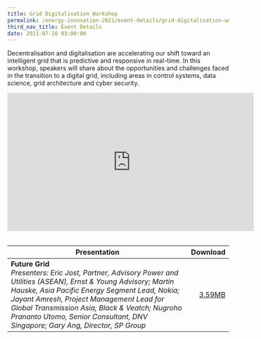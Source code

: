 ```yaml
---
title: Grid Digitalisation Workshop
permalink: /energy-innovation-2021/event-details/grid-digitalisation-workshop/
third_nav_title: Event Details
date: 2021-07-10 03:00:00
---
```

Decentralisation and digitalisation are accelerating our shift toward an intelligent grid that is predictive and responsive in real-time. In this workshop, speakers will share about the opportunities and challenges faced in the transition to a digital grid, including areas in control systems, data science, grid architecture and cyber security.

<div style="text-align: center;"><iframe width="560" height="315" src="https://www.youtube.com/embed/tr5G06ybKuo" title="YouTube video player" frameborder="0" allow="accelerometer; autoplay; clipboard-write; encrypted-media; gyroscope; picture-in-picture" allowfullscreen></iframe></div><br/>

| **Presentation** | **Download** |
|---|----:|
| **Future Grid**<br>*Presenters: Eric Jost, Partner, Advisory Power and Utilities (ASEAN), Ernst & Young Advisory; Martin Hauske, Asia Pacific Energy Segment Lead, Nokia; Jayant Amresh, Project Management Lead for Global Transmission Asia, Black & Veatch; Nugroho Prananto Utomo, Senior Consultant, DNV Singapore; Gary Ang, Director, SP Group* | [3.59MB](/files/archives/grid-digitalisation-workshop-gary-ang.pdf) |
